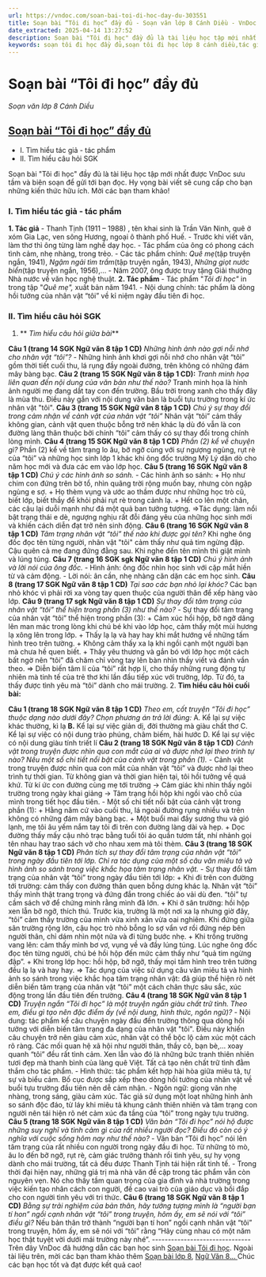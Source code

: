 ```yaml
---
url: https://vndoc.com/soan-bai-toi-di-hoc-day-du-303551
title: Soạn bài “Tôi đi học” đầy đủ - Soạn văn lớp 8 Cánh Diều - VnDoc.com
date_extracted: 2025-04-14 13:27:52
description: Soạn bài "Tôi đi học" đầy đủ là tài liệu học tập mới nhất được VnDoc sưu tầm và biên soạn để gửi tới bạn đọc.
keywords: soạn tôi đi học đầy đủ,soạn tôi đi học lớp 8 cánh diều,tác giả tác phẩm bài tôi đi học,soạn văn 8,văn 8,tôi đi học,ngữ văn 8,soạn bài tôi đi học,soan van 8,soạn văn lớp 8,giải văn 8,soạn văn 8 tập 1,soan bai toi di hoc,soạn ngữ văn lớp 8 bài tôi đi học,soạn tôi đi học,soạn văn bài tôi đi học,soạn văn tôi đi học,bài tôi đi học,tác phẩm tôi đi học,truyện ngắn tôi đi học,soạn ngữ văn 8 bài tôi đi học
---
```


# Soạn bài “Tôi đi học” đầy đủ
 _Soạn văn lớp 8 Cánh Diều_
## [Soạn bài “Tôi đi học” đầy đủ](<https://vndoc.com/soan-bai-toi-di-hoc-day-du-303551>)
  * I. Tìm hiểu tác giả - tác phẩm
  * II. Tìm hiểu câu hỏi SGK

Soạn bài "Tôi đi học" đầy đủ là tài liệu học tập mới nhất được VnDoc sưu tầm và biên soạn để gửi tới bạn đọc. Hy vọng bài viết sẽ cung cấp cho bạn những kiến thức hữu ích. Mời các bạn tham khảo\!
### I. Tìm hiểu tác giả - tác phẩm
**1\. Tác giả**
\- Thanh Tịnh \(1911 – 1988\) , tên khai sinh là Trần Văn Ninh, quê ở xóm Gia Lạc, ven sông Hương, ngoại ô thành phố Huế.
\- Trước khi viết văn, làm thơ thì ông từng làm nghề dạy học.
\- Tác phẩm của ông có phong cách tình cảm, nhẹ nhàng, trong trẻo.
\- Các tác phẩm chính: _Quê mẹ_\(tập truyện ngắn, 1941\), _Ngậm ngải tìm trầm_\(tập truyện ngắn, 1943\), _Những giọt nước biển_\(tập truyện ngắn, 1956\),…
\- Năm 2007, ông được truy tặng Giải thưởng Nhà nước về văn học nghệ thuật.
**2\. Tác phẩm**
\- Tác phẩm "_Tôi đi học"_ in trong tập "_Quê mẹ",_ xuất bản năm 1941.
\- Nội dung chính: tác phẩm là dòng hồi tưởng của nhân vật “tôi” về kỉ niệm ngày đầu tiên đi học.
### II. Tìm hiểu câu hỏi SGK
  1. ** _Tìm hiểu câu hỏi giữa bài_**

**Câu 1 \(trang 14 SGK Ngữ văn 8 tập 1 CD\)**
_Những hình ảnh nào gợi nỗi nhớ cho nhân vật “tôi”?_
\- Những hình ảnh khơi gợi nỗi nhớ cho nhân vật “tôi” gồm thời tiết cuối thu, lá rụng đầy ngoài đường, trên không có những đám mây bàng bạc.
**Câu 2 \(trang 15 SGK Ngữ văn 8 tập 1 CD\):**
_Tranh minh họa liên quan đến nội dung của văn bản như thế nào?_
Tranh minh họa là hình ảnh người mẹ đang dắt tay con đến trường. Bầu trời trong xanh cho thấy đây là mùa thu. Điều này gắn với nội dung văn bản là buổi tựu trường trong kí ức nhân vật "tôi".
**Câu 3 \(trang 15 SGK Ngữ văn 8 tập 1 CD\)**
_Chú ý sự thay đổi trong cảm nhận về cảnh vật của nhân vật “tôi”_
Nhân vật “tôi” cảm thấy không gian, cảnh vật quen thuộc bỗng trở nên khác lạ dù đó vẫn là con đường làng thân thuộc bởi chính “tôi” cảm thấy có sự thay đổi trong chính lòng mình.
**Câu 4 \(trang 15 SGK Ngữ văn 8 tập 1 CD\)**
_Phần \(2\) kể về chuyện gì?_
Phần \(2\) kể về tâm trạng lo âu, bỡ ngỡ cùng với sự ngượng ngùng, rụt rè của “tôi” và những học sinh lớp 1 khác khi ông đốc trường Mỹ Lý dặn dò cho năm học mới và đưa các em vào lớp học.
**Câu 5 \(trang 16 SGK Ngữ văn 8 tập 1 CD\)**
_Chú ý các hình ảnh so sánh._
\- Các hình ảnh so sánh:
\+ Họ như chim con đứng trên bờ tổ, nhìn quãng trời rộng muốn bay, nhưng còn ngập ngùng e sợ.
\+ Họ thèm vụng và ước ao thầm được như những học trò cũ, biết lớp, biết thầy để khỏi phải rụt rè trong cảnh lạ.
\+ Hết co lên một chân, các cậu lại duỗi mạnh như đá một quả ban tưởng tượng.
⇒Tác dụng: làm nổi bật trạng thái e dè, ngượng nghịu rất đỗi đáng yêu của những học sinh mới và khiến cách diễn đạt trở nên sinh động.
**Câu 6 \(trang 16 SGK Ngữ văn 8 tập 1 CD\)**
_Tâm trạng nhân vật “tôi” thế nào khi được gọi tên?_
Khi nghe ông đốc đọc tên từng người, nhân vật "tôi" cảm thấy như quả tim ngừng đập. Cậu quên cả mẹ đang đứng đằng sau. Khi nghe đến tên mình thì giật mình và lúng túng.
**Câu 7 \(trang 16 SGK sgk Ngữ văn 8 tập 1 CD\)**
_Chú ý hình ảnh và lời nói của ông đốc._
\- Hình ảnh: ông đốc nhìn học sinh với cặp mắt hiền từ và cảm động.
\- Lời nói: ân cần, nhẹ nhàng căn dặn các em học sinh.
**Câu 8 \(trang 17 SGK Ngữ văn 8 tập 1 CD\)**
_Tại sao các bạn nhỏ lại khóc?_
Các bạn nhỏ khóc vì phải rời xa vòng tay quen thuộc của người thân để xếp hàng vào lớp.
**Câu 9 \(trang 17 sgk Ngữ văn 8 tập 1 CD\)**
_Sự thay đổi tâm trạng của nhân vật “tôi” thể hiện trong phần \(3\) như thế nào?_
\- Sự thay đổi tâm trạng của nhân vật “tôi” thể hiện trong phần \(3\):
\+ Cảm xúc hồi hộp, bỡ ngỡ dâng lên man mác trong lòng khi chú bé khi vào lớp học, cảm thấy một mùi hương lạ xông lên trong lớp.
\+ Thấy lạ lạ và hay hay khi mắt hướng về những tấm hình treo trên tường.
\+ Không cảm thấy xa lạ khi ngồi cạnh một người bạn mà chưa hề quen biết.
\+ Thấy yêu thương và gắn bó với lớp học một cách bất ngờ nên “tôi” đã chăm chỉ vòng tay lên bàn nhìn thầy viết và đánh vần theo.
⇒ Diễn biến tâm lí của “tôi” rất hợp lí, cho thấy những rung động tự nhiên mà tinh tế của trẻ thơ khi lần đầu tiếp xúc với trường, lớp. Từ đó, ta thấy được tình yêu mà “tôi” dành cho mái trường.
  2. **Tìm hiểu câu hỏi cuối bài:**

**Câu 1 \(trang 18 SGK Ngữ văn 8 tập 1 CD\)**
_Theo em, cốt truyện “Tôi đi học” thuộc dạng nào dưới đây? Chọn phương án trả lời đúng:_
A. Kể lại sự việc khác thường, kì lạ
**B.** Kể lại sự việc giản dị, đời thường mà giàu chất thơ
C. Kể lại sự việc có nội dung trào phúng, châm biếm, hài hước
D. Kể lại sự việc có nội dung giàu tính triết lí
**Câu 2 \(trang 18 SGK Ngữ văn 8 tập 1 CD\)**
_Cảnh vật trong truyện được nhìn qua con mắt của ai và được nhớ lại theo trình tự nào? Nêu một số chi tiết nổi bật của cảnh vật trong phần \(1\)._
\- Cảnh vật trong truyện được nhìn qua con mắt của nhân vật “tôi” và được nhớ lại theo trình tự thời gian. Từ không gian và thời gian hiện tại, tôi hồi tưởng về quá khứ. Từ kí ức con đường cùng mẹ tới trường → Cảm giác khi nhìn thấy ngôi trường trong ngày khai giảng → Tâm trạng hồi hộp khi ngồi vào chỗ của mình trong tiết học đầu tiên.
\- Một số chi tiết nổi bật của cảnh vật trong phần \(1\):
\+ Hằng năm cứ vào cuối thu, lá ngoài đường rụng nhiều và trên không có những đám mây bàng bạc.
\+ Một buổi mai đầy sương thu và gió lạnh, mẹ tôi âu yếm nắm tay tôi đi trên con đường làng dài và hẹp.
\+ Dọc đường thấy mấy cậu nhỏ trạc bằng tuổi tôi áo quần tươm tất, nhí nhảnh gọi tên nhau hay trao sách vở cho nhau xem mà tôi thèm.
**Câu 3 \(trang 18 SGK Ngữ văn 8 tập 1 CD\)**
_Phân tích sự thay đổi tâm trạng của nhân vật “tôi” trong ngày đầu tiên tới lớp. Chỉ ra tác dụng của một số câu văn miêu tả và hình ảnh so sánh trong việc khắc họa tâm trạng nhân vật._
\- Sự thay đổi tâm trạng của nhân vật “tôi” trong ngày đầu tiên tới lớp:
\+ Khi đi trên con đường tới trường: cảm thấy con đường thân quen bỗng dưng khác lạ. Nhân vật “tôi” thấy mình thật trang trọng và đứng đắn trong chiếc áo vải dù đen. “tôi” tự cầm sách vở để chứng minh rằng mình đã lớn.
\+ Khi ở sân trường: hồi hộp xen lẫn bỡ ngỡ, thích thú. Trước kia, trường là một nơi xa lạ nhưng giờ đây, “tôi” cảm thấy trường của mình vừa xinh xắn vừa oai nghiêm. Khi đứng giữa sân trường rộng lớn, cậu học trò nhỏ bỗng lo sợ vẩn vơ rồi đứng nép bên người thân, chỉ dám nhìn một nửa và đi từng bước nhẹ.
\+ Khi trống trường vang lên: cảm thấy mình bơ vơ, vụng về và đầy lúng túng. Lúc nghe ông đốc đọc tên từng người, chú bé hồi hộp đến mức cảm thấy như “quả tim ngừng đập”.
\+ Khi trong lớp học: hồi hộp, bỡ ngỡ, thấy mọi tấm hình treo trên tường đều lạ lạ và hay hay.
⇒ Tác dụng của việc sử dụng câu văn miêu tả và hình ảnh so sánh trong việc khắc họa tâm trạng nhân vật: đã giúp thể hiện rõ nét diễn biến tâm trạng của nhân vật “tôi” một cách chân thực sâu sắc, xúc động trong lần đầu tiên đến trường.
**Câu 4 \(trang 18 SGK Ngữ văn 8 tập 1 CD\)**
_Truyện ngắn “Tôi đi học” là một truyện ngắn giàu chất trữ tình. Theo em, điều gì tạo nên đặc điểm ấy \(về nội dung, hình thức, ngôn ngữ\)?_
\- Nội dung: tác phẩm kể câu chuyện ngày đầu đến trường thông qua dòng hồi tưởng với diễn biến tâm trạng đa dạng của nhân vật "tôi". Điều này khiến câu chuyện trở nên giàu cảm xúc, nhân vật có thể bộc lộ cảm xúc một cách rõ ràng. Các mối quan hệ xã hội như người thân, thầy cô, bạn bè,… xoay quanh “tôi” đều rất tình cảm. Xen lẫn vào đó là những bức tranh thiên nhiên tươi đẹp mà thanh bình của làng quê Việt. Tất cả tạo nên chất trữ tình đằm thắm cho tác phẩm.
\- Hình thức: tác phẩm kết hợp hài hòa giữa miêu tả, tự sự và biểu cảm. Bố cục được sắp xếp theo dòng hồi tưởng của nhân vật về buổi tựu trường đầu tiên nên dễ cảm nhận.
\- Ngôn ngữ: giọng văn nhẹ nhàng, trong sáng, giàu cảm xúc. Tác giả sử dụng một loạt những hình ảnh so sánh độc đáo, từ láy khi miêu tả khung cảnh thiên nhiên và tâm trạng con người nên tái hiện rõ nét cảm xúc đa tầng của “tôi” trong ngày tựu trường.
**Câu 5 \(trang 18 SGK Ngữ văn 8 tập 1 CD\)**
_Văn bản “Tôi đi học” nói hộ được những suy nghĩ và tình cảm gì của rất nhiều người đọc? Điều đó còn có ý nghĩa với cuộc sống hôm nay như thế nào?_
\- Văn bản “Tôi đi học” nói lên tâm trạng của rất nhiều con người trong ngày đầu đi học. Từ những tò mò, âu lo đến bỡ ngỡ, rụt rè, cảm giác trưởng thành rồi tình yêu, sự hy vọng dành cho mái trường, tất cả đều được Thanh Tịnh tái hiện rất tinh tế.
\- Trong thời đại hiện nay, những giá trị mà nhà văn đề cập trong tác phẩm vẫn còn nguyên vẹn. Nó cho thấy tầm quan trọng của gia đình và nhà trường trong việc kiến tạo nhân cách con người, đề cao vai trò của giáo dục và bồi đắp cho con người tình yêu với tri thức.
**Câu 6 \(trang 18 SGK Ngữ văn 8 tập 1 CD\)**
_Bằng sự trải nghiệm của bản thân, hãy tưởng tượng mình là “người bạn tí hon” ngồi cạnh nhân vật “tôi” trong truyện, hôm ấy, em sẽ nói với “tôi” điều gì?_
Nếu bản thân trở thành “người bạn tí hon” ngồi cạnh nhân vật “tôi” trong truyện, hôm ấy, em sẽ nói với “tôi” rằng “Hãy cùng nhau có một năm học thật tuyệt vời dưới mái trường này nhé”.
\-------------------------------
Trên đây VnDoc đã hướng dẫn các bạn học sinh [Soạn bài Tôi đi học](<https://vndoc.com/soan-bai-lop-8-toi-di-hoc-108677>). Ngoài tài liệu trên, mời các bạn tham khảo thêm [Soạn bài lớp 8](<https://vndoc.com/soan-bai-lop8>), [Ngữ Văn 8... ](<https://vndoc.com/ngu-van-lop8>) Chúc các bạn học tốt và đạt được kết quả cao\!
